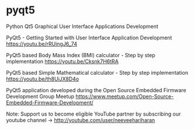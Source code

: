 # pyqt5
Python Qt5 Graphical User Interface Applications Development

PyQt5 - Getting Started with User Interface Application Development
https://youtu.be/rRUingJ6_74

PyQt5 based Body Mass Index (BMI) calculator - Step by step implementation
https://youtu.be/Cksnk7H6tRA

PyQt5 based Simple Mathematical calculator - Step by step implementation
https://youtu.be/th8UiJX8D4o


PyQt5 application developed during the Open Source Embedded Firmware Development Group Meetup
https://www.meetup.com/Open-Source-Embedded-Firmware-Development/

Note: Support us to become eligible YouTube partner by subscribing our youtube channel -> http://youtube.com/user/neeveehariharan

